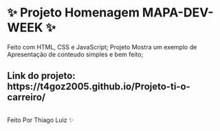 <h1>✨ Projeto Homenagem MAPA-DEV-WEEK ✨</h1>

<p>Feito com HTML, CSS e JavaScript;
Projeto Mostra um exemplo de Apresentação de conteudo simples e bem feito;</p>

<h2>Link do projeto:  https://t4goz2005.github.io/Projeto-ti-o-carreiro/</h2>

<img src="">


Feito Por Thiago Luiz ✨ 
